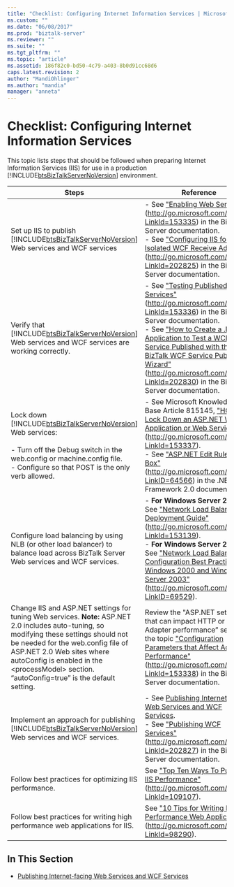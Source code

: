 ```yaml
---
title: "Checklist: Configuring Internet Information Services | Microsoft Docs"
ms.custom: ""
ms.date: "06/08/2017"
ms.prod: "biztalk-server"
ms.reviewer: ""
ms.suite: ""
ms.tgt_pltfrm: ""
ms.topic: "article"
ms.assetid: 186f82c0-bd50-4c79-a403-8b0d91cc68d6
caps.latest.revision: 2
author: "MandiOhlinger"
ms.author: "mandia"
manager: "anneta"
---
```

# Checklist: Configuring Internet Information Services
This topic lists steps that should be followed when preparing Internet Information Services (IIS) for use in a production [!INCLUDE[btsBizTalkServerNoVersion](../includes/btsbiztalkservernoversion-md.md)] environment.  


|                                                                                                                                                     Steps                                                                                                                                                      |                                                                                                                                                                                                                        Reference                                                                                                                                                                                                                        |
|----------------------------------------------------------------------------------------------------------------------------------------------------------------------------------------------------------------------------------------------------------------------------------------------------------------|---------------------------------------------------------------------------------------------------------------------------------------------------------------------------------------------------------------------------------------------------------------------------------------------------------------------------------------------------------------------------------------------------------------------------------------------------------|
|                                                                                     Set up IIS to publish [!INCLUDE[btsBizTalkServerNoVersion](../includes/btsbiztalkservernoversion-md.md)] Web services and WCF services                                                                                     |                                   -   See ["Enabling Web Services"](http://go.microsoft.com/fwlink/?LinkId=153335) (<http://go.microsoft.com/fwlink/?LinkId=153335>) in the BizTalk Server documentation.<br />-   See ["Configuring IIS for the Isolated WCF Receive Adapters"](http://go.microsoft.com/fwlink/?LinkId=202825)(<http://go.microsoft.com/fwlink/?LinkId=202825>) in the BizTalk Server documentation.                                   |
|                                                                              Verify that [!INCLUDE[btsBizTalkServerNoVersion](../includes/btsbiztalkservernoversion-md.md)] Web services and WCF services are working correctly.                                                                               | -   See ["Testing Published Web Services"](http://go.microsoft.com/fwlink/?LinkId=153336) (<http://go.microsoft.com/fwlink/?LinkId=153336>) in the BizTalk Server documentation.<br />-   See ["How to Create a .NET Application to Test a WCF Service Published with the BizTalk WCF Service Publishing Wizard"](http://go.microsoft.com/fwlink/?LinkId=202830) (<http://go.microsoft.com/fwlink/?LinkId=202830>) in the BizTalk Server documentation. |
|                            Lock down [!INCLUDE[btsBizTalkServerNoVersion](../includes/btsbiztalkservernoversion-md.md)] Web services:<br /><br /> -   Turn off the Debug switch in the web.config or machine.config file.<br />-   Configure so that POST is the only verb allowed.                            |                        -   See Microsoft Knowledge Base Article 815145, ["HOW TO: Lock Down an ASP.NET Web Application or Web Service"](http://go.microsoft.com/fwlink/?LinkId=153337) (<http://go.microsoft.com/fwlink/?LinkId=153337>).<br />-   See ["ASP.NET Edit Rule Dialog Box"](http://go.microsoft.com/fwlink/?LinkID=64566) (<http://go.microsoft.com/fwlink/?LinkID=64566>) in the .NET Framework 2.0 documentation.                         |
|                                                                                      Configure load balancing by using NLB (or other load balancer) to balance load across BizTalk Server Web services and WCF services.                                                                                       |             -   **For Windows Server 2008**: See ["Network Load Balancing Deployment Guide"](http://go.microsoft.com/fwlink/?LinkId=153139) (<http://go.microsoft.com/fwlink/?LinkId=153139>).<br />-   **For Windows Server 2003**: See ["Network Load Balancing: Configuration Best Practices for Windows 2000 and Windows Server 2003"](http://go.microsoft.com/fwlink/?LinkID=69529) (<http://go.microsoft.com/fwlink/?LinkID=69529>).              |
| Change IIS and ASP.NET settings for tuning Web services. **Note:**  ASP.NET 2.0 includes auto-tuning, so modifying these settings should not be needed for the web.config file of ASP.NET 2.0 Web sites where autoConfig is enabled in the \<processModel\> section. “autoConfig=true” is the default setting. |                                                                         Review the "ASP.NET settings that can impact HTTP or SOAP Adapter performance” section of the topic ["Configuration Parameters that Affect Adapter Performance"](http://go.microsoft.com/fwlink/?LinkId=153338) (<http://go.microsoft.com/fwlink/?LinkId=153338>) in the BizTalk Server documentation.                                                                          |
|                                                                             Implement an approach for publishing [!INCLUDE[btsBizTalkServerNoVersion](../includes/btsbiztalkservernoversion-md.md)] Web services and WCF services.                                                                             |                                                           -   See [Publishing Internet-facing Web Services and WCF Services](../technical-guides/publishing-internet-facing-web-services-and-wcf-services.md).<br />-   See ["Publishing WCF Services"](http://go.microsoft.com/fwlink/?LinkId=202827) (<http://go.microsoft.com/fwlink/?LinkId=202827>) in the BizTalk Server documentation.                                                           |
|                                                                                                                             Follow best practices for optimizing IIS performance.                                                                                                                              |                                                                                                                                                    See ["Top Ten Ways To Pump Up IIS Performance"](http://go.microsoft.com/fwlink/?LinkId=109107) (<http://go.microsoft.com/fwlink/?LinkId=109107>).                                                                                                                                                    |
|                                                                                                                  Follow best practices for writing high performance web applications for IIS.                                                                                                                  |                                                                                                                                              See ["10 Tips for Writing High-Performance Web Applications"](http://go.microsoft.com/fwlink/?LinkId=98290) (<http://go.microsoft.com/fwlink/?LinkId=98290>).                                                                                                                                              |

## In This Section  

-   [Publishing Internet-facing Web Services and WCF Services](../technical-guides/publishing-internet-facing-web-services-and-wcf-services.md)